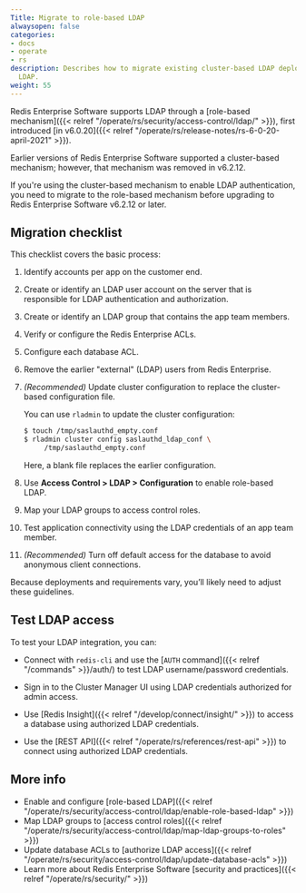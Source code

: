 ```yaml
---
Title: Migrate to role-based LDAP
alwaysopen: false
categories:
- docs
- operate
- rs
description: Describes how to migrate existing cluster-based LDAP deployments to role-based
  LDAP.
weight: 55
---
```


Redis Enterprise Software supports LDAP through a [role-based mechanism]({{< relref "/operate/rs/security/access-control/ldap/" >}}), first introduced [in v6.0.20]({{< relref "/operate/rs/release-notes/rs-6-0-20-april-2021" >}}).

Earlier versions of Redis Enterprise Software supported a cluster-based mechanism; however, that mechanism was removed in v6.2.12.

If you're using the cluster-based mechanism to enable LDAP authentication, you need to migrate to the role-based mechanism before upgrading to Redis Enterprise Software v6.2.12 or later.

## Migration checklist

This checklist covers the basic process:

1.  Identify accounts per app on the customer end.

1.  Create or identify an LDAP user account on the server that is responsible for LDAP authentication and authorization.

1.  Create or identify an LDAP group that contains the app team members.

1.  Verify or configure the Redis Enterprise ACLs.

1.  Configure each database ACL.

1.  Remove the earlier "external" (LDAP) users from Redis Enterprise.

1.  _(Recommended)_ Update cluster configuration to replace the cluster-based configuration file.

    You can use `rladmin` to update the cluster configuration:

    ``` bash
    $ touch /tmp/saslauthd_empty.conf
    $ rladmin cluster config saslauthd_ldap_conf \
         /tmp/saslauthd_empty.conf
    ```

    Here, a blank file replaces the earlier configuration.

1.  Use **Access Control > LDAP > Configuration** to enable role-based LDAP.

1.  Map your LDAP groups to access control roles.

1.  Test application connectivity using the LDAP credentials of an app team member.

1.  _(Recommended)_ Turn off default access for the database to avoid anonymous client connections.

 Because deployments and requirements vary, you’ll likely need to adjust these guidelines.

## Test LDAP access

To test your LDAP integration, you can:

- Connect with `redis-cli` and use the [`AUTH` command]({{< relref "/commands" >}}/auth/) to test LDAP username/password credentials.

- Sign in to the Cluster Manager UI using LDAP credentials authorized for admin access.

- Use [Redis Insight]({{< relref "/develop/connect/insight/" >}}) to access a database using authorized LDAP credentials.

- Use the [REST API]({{< relref "/operate/rs/references/rest-api" >}}) to connect using authorized LDAP credentials.

## More info

- Enable and configure [role-based LDAP]({{< relref "/operate/rs/security/access-control/ldap/enable-role-based-ldap" >}})
- Map LDAP groups to [access control roles]({{< relref "/operate/rs/security/access-control/ldap/map-ldap-groups-to-roles" >}})
- Update database ACLs to [authorize LDAP access]({{< relref "/operate/rs/security/access-control/ldap/update-database-acls" >}})
- Learn more about Redis Enterprise Software [security and practices]({{< relref "/operate/rs/security/" >}})
